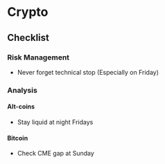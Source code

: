 # Crypto

<!--
3Commas

https://github.com/edgeware-network/Edgeware-Website
https://github.com/idena-network/idena-web
https://github.com/risedle/interface
https://github.com/sushiswap/sushiswap

https://analytics.solarbeam.io/tokens/0x98878b06940ae243284ca214f92bb71a2b032b8a
-->

## Checklist

### Risk Management

- Never forget technical stop (Especially on Friday)

### Analysis

#### Alt-coins

- Stay liquid at night Fridays

#### Bitcoin

- Check CME gap at Sunday

<!--
Nunca espere no próximo dia aumento parecido do de hoje
Nunca compre ou venda no REDONDO
Considere os pavios no fundo
Sempre verificar se está em sobre-venda/sobre-compra
Se a linha foi respeitada, vale a pena colocar ordens nela
Colocar alertas somente em zonas de suporte
Formatos em tempos maiores são mais eficazes (>= 4h)
Fique atento aos cruzamentos de medias junto a comprimentos de figuras gráficas
Verifique cruzamento de medias começando de tempos maiores
Sempre coloque ordens em cima/baixo de medias movies
Sempre faça verificação de HH/HL/LL/LH
Sempre verifique se está abaixo ou acima da MA
Sempre procure traçar Fibonacci
Sempre procure pro OCO
Nunca corra atrás do preço!
Pavios longs indicam reversão/rejeição!!!

Follow the flow
Market wants to liquidate you
Stop will always be cheaper than liquidation
Never get in the middle of the road
-->
